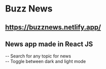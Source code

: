 # Buzz News
## https://buzznews.netlify.app/
## News app made in React JS

-- Search for any topic for news
<br/>
-- Toggle between dark and light mode



